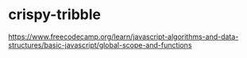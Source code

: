 # crispy-tribble
https://www.freecodecamp.org/learn/javascript-algorithms-and-data-structures/basic-javascript/global-scope-and-functions
